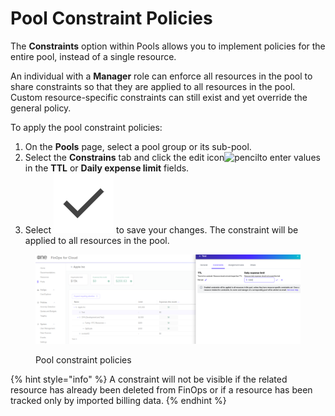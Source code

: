 # Pool Constraint Policies

The **Constraints** option within Pools allows you to implement policies for the entire pool, instead of a single resource.&#x20;

An individual with a **Manager** role can enforce all resources in the pool to share constraints so that they are applied to all resources in the pool. Custom resource-specific constraints can still exist and yet override the general policy.

To apply the pool constraint policies:

1. On the **Pools** page, select a pool group or its sub-pool.
2. Select the **Constrains** tab and click the edit icon![pencil](https://hystax.com/documentation/optscale/_static/screens/resource_constraints/pencil.png)to enter values in the **TTL** or **Daily expense limit** fields.
3. Select <img src="../../.gitbook/assets/icon_check.png" alt="pencil" data-size="line"> to save your changes. The constraint will be applied to all resources in the pool.

<figure><img src="../../.gitbook/assets/pool_constraint_policies.png" alt=""><figcaption><p>Pool constraint policies</p></figcaption></figure>

{% hint style="info" %}
A constraint will not be visible if the related resource has already been deleted from FinOps or if a resource has been tracked only by imported billing data.
{% endhint %}
